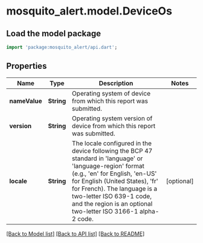 # mosquito_alert.model.DeviceOs

## Load the model package
```dart
import 'package:mosquito_alert/api.dart';
```

## Properties
Name | Type | Description | Notes
------------ | ------------- | ------------- | -------------
**nameValue** | **String** | Operating system of device from which this report was submitted. | 
**version** | **String** | Operating system version of device from which this report was submitted. | 
**locale** | **String** | The locale configured in the device following the BCP 47 standard in 'language' or 'language-region' format (e.g., 'en' for English, 'en-US' for English (United States), 'fr' for French). The language is a two-letter ISO 639-1 code, and the region is an optional two-letter ISO 3166-1 alpha-2 code. | [optional] 

[[Back to Model list]](../README.md#documentation-for-models) [[Back to API list]](../README.md#documentation-for-api-endpoints) [[Back to README]](../README.md)


